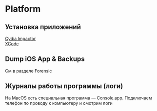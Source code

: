 # Platform

## Установка приложений

[Cydia Impactor](http://www.cydiaimpactor.com/)  
[XCode](https://docs.monaca.io/en/products_guide/monaca_ide/deploy/non_market_deploy/)

## Dump iOS App & Backups

См в разделе Forensic

## Журналы работы программы \(логи\)

На MacOS есть специальная программа — Console.app. Подключаем телефон по проводу к компьютеру и смотрим логи



